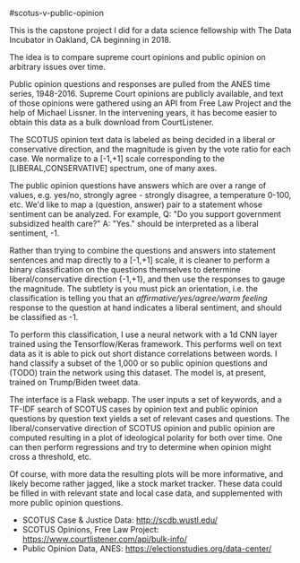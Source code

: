 #scotus-v-public-opinion

This is the capstone project I did for a data science fellowship with The Data Incubator
in Oakland, CA beginning in 2018.

The idea is to compare supreme court opinions and public opinion on arbitrary issues over time.

Public opinion questions and responses are pulled from the ANES time series, 1948-2016.
Supreme Court opinions are publicly available, and text of those opinions were gathered
using an API from Free Law Project and the help of Michael Lissner. In the intervening
years, it has become easier to obtain this data as a bulk download from CourtListener.

The SCOTUS opinion text data is labeled as being decided in a liberal or conservative direction, and the magnitude is given by the vote ratio for each case. We normalize to a [-1,+1] scale corresponding to the [LIBERAL,CONSERVATIVE] spectrum, one of many axes.

The public opinion questions have answers which are over a range of values, e.g. yes/no,
strongly agree - strongly disagree, a temperature 0-100, etc. We'd like to map a
(question, answer) pair to a statement whose sentiment can be analyzed. For example,
Q: "Do you support government subsidized health care?" A: "Yes." should be interpreted
as a liberal sentiment, -1.

Rather than trying to combine the questions and answers into statement sentences and
map directly to a [-1,+1] scale, it is cleaner to perform a binary classification on
the questions themselves to determine liberal/conservative direction {-1,+1}, and then
use the responses to gauge the magnitude. The subtlety is you must pick an orientation,
i.e. the classification is telling you that an *affirmative/yes/agree/warm feeling*
response to the question at hand indicates a liberal sentiment, and should be
classified as -1.

To perform this classification, I use a neural network with a 1d CNN layer trained
using the Tensorflow/Keras framework. This performs well on text data as it is
able to pick out short distance correlations between words. I hand classify a
subset of the 1,000 or so public opinion questions and (TODO) train the network using
this dataset. The model is, at present, trained on Trump/Biden tweet data. 

The interface is a Flask webapp. The user inputs a set of keywords, and a TF-IDF search of
SCOTUS cases by opinion text and public opinion questions by question text yields a set of relevant cases and questions. The liberal/conservative direction of SCOTUS opinion and public opinion are computed resulting in a plot of ideological polarity for both over time. One can then perform regressions and try to determine when opinion might cross a threshold, etc.

Of course, with more data the resulting plots will be more informative, and likely become
rather jagged, like a stock market tracker. These data could be filled in with relevant
state and local case data, and supplemented with more public opinion questions.

- SCOTUS Case & Justice Data: http://scdb.wustl.edu/
- SCOTUS Opinions, Free Law Project: https://www.courtlistener.com/api/bulk-info/
- Public Opinion Data, ANES: https://electionstudies.org/data-center/
